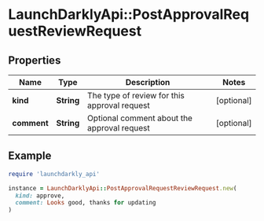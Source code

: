 # LaunchDarklyApi::PostApprovalRequestReviewRequest

## Properties

| Name | Type | Description | Notes |
| ---- | ---- | ----------- | ----- |
| **kind** | **String** | The type of review for this approval request | [optional] |
| **comment** | **String** | Optional comment about the approval request | [optional] |

## Example

```ruby
require 'launchdarkly_api'

instance = LaunchDarklyApi::PostApprovalRequestReviewRequest.new(
  kind: approve,
  comment: Looks good, thanks for updating
)
```

